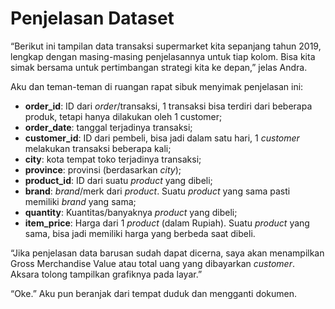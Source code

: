# Penjelasan Dataset

“Berikut ini tampilan data transaksi supermarket kita sepanjang tahun 2019, lengkap dengan masing-masing penjelasannya untuk tiap kolom. Bisa kita simak bersama untuk pertimbangan strategi kita ke depan,” jelas Andra.

Aku dan teman-teman di ruangan rapat sibuk menyimak penjelasan ini:
* **order_id**: ID dari _order_/transaksi, 1 transaksi bisa terdiri dari beberapa produk, tetapi hanya dilakukan oleh 1 customer;
* **order_date**: tanggal terjadinya transaksi;
* **customer_id**: ID dari pembeli, bisa jadi dalam satu hari, 1 _customer_ melakukan transaksi beberapa kali;
* **city**: kota tempat toko terjadinya transaksi;
* **province**: provinsi (berdasarkan _city_);
* **product_id**: ID dari suatu _product_ yang dibeli;
* **brand**: _brand_/merk dari _product_. Suatu _product_ yang sama pasti memiliki _brand_ yang sama;
* **quantity**: Kuantitas/banyaknya _product_ yang dibeli;
* **item_price**: Harga dari 1 _product_ (dalam Rupiah). Suatu _product_ yang sama, bisa jadi memiliki harga yang berbeda saat dibeli.

“Jika penjelasan data barusan sudah dapat dicerna, saya akan menampilkan Gross Merchandise Value atau total uang yang dibayarkan _customer_. Aksara tolong tampilkan grafiknya pada layar.”

“Oke.” Aku pun beranjak dari tempat duduk dan mengganti dokumen.
